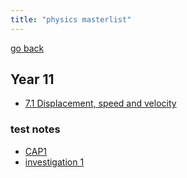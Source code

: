 ```yaml
---
title: "physics masterlist"
---
```

[go back](notes/notes.md)

## Year 11
- [7.1 Displacement, speed and velocity](notes/AE/physics/pearson/7.1.md)
### test notes
- [CAP1](notes/AE/physics/testnotes/CAP1.md)
- [investigation 1](notes/AE/physics/INVESTIGATION1.md)